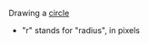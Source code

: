 Drawing a [circle](https://developer.mozilla.org/en-US/docs/Web/SVG/Element/circle)

 * "r" stands for "radius", in pixels
